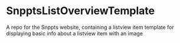 # SnpptsListOverviewTemplate
A repo for the Snppts website, containing a listview item template for displaying basic info about a listview item with an image
